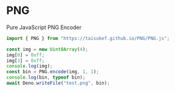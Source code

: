 # PNG
Pure JavaScript PNG Encoder  

```js
import { PNG } from "https://taisukef.github.io/PNG/PNG.js";

const img = new Uint8Array(4);
img[0] = 0xff;
img[3] = 0xff;
console.log(img);
const bin = PNG.encode(img, 1, 1);
console.log(bin, typeof bin);
await Deno.writeFile("test.png", bin);
```
